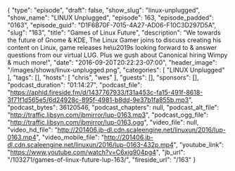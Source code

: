 {
  "type": "episode",
  "draft": false,
  "show_slug": "linux-unplugged",
  "show_name": "LINUX Unplugged",
  "episode": 163,
  "episode_padded": "0163",
  "episode_guid": "D1F6B70F-7015-4A27-AD06-F10C3D297D5A",
  "slug": "163",
  "title": "Games of Linux Future",
  "description": "We towards the future of Gnome & KDE, The Linux Gamer joins to discuss creating his content on Linux, game releases he\u2019s looking forward to & answer questions from our virtual LUG. Plus we gush about Canonical hiring Wimpy & much more!",
  "date": "2016-09-20T20:22:23-07:00",
  "header_image": "/images/shows/linux-unplugged.png",
  "categories": [
    "LINUX Unplugged"
  ],
  "tags": [],
  "hosts": [
    "chris",
    "wes"
  ],
  "guests": [],
  "sponsors": [],
  "podcast_duration": "01:14:27",
  "podcast_file": "https://aphid.fireside.fm/d/1437767933/f31a453c-fa15-491f-8618-3f71f1d565e5/6d24928c-895f-4981-b8dd-9e37b1fa855b.mp3",
  "podcast_bytes": 36120546,
  "podcast_chapters": null,
  "podcast_alt_file": "http://traffic.libsyn.com/jbmirror/lup-0163.mp3",
  "podcast_ogg_file": "http://traffic.libsyn.com/jbmirror/lup-0163.ogg",
  "video_file": null,
  "video_hd_file": "http://201406.jb-dl.cdn.scaleengine.net/linuxun/2016/lup-0163.mp4",
  "video_mobile_file": "http://201406.jb-dl.cdn.scaleengine.net/linuxun/2016/lup-0163-432p.mp4",
  "youtube_link": "https://www.youtube.com/watch?v=C6xjq904pg4",
  "jb_url": "/103271/games-of-linux-future-lup-163/",
  "fireside_url": "/163"
}


